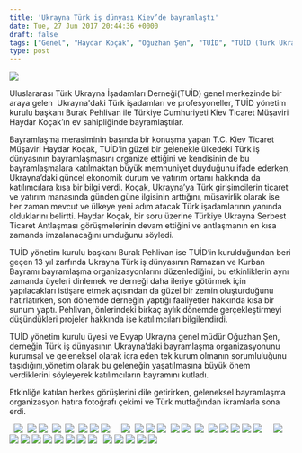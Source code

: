 ```yaml
---
title: 'Ukrayna Türk iş dünyası Kiev’de bayramlaştı'
date: Tue, 27 Jun 2017 20:44:36 +0000
draft: false
tags: ["Genel", "Haydar Koçak", "Oğuzhan Şen", "TUİD", "TUİD (Türk Ukrayna İşadamları Derneği)", "Ukrayna bayram", "Ukrayna ramazan", "Ukrayna Türk İş Dünyası", "Ukrayna Türk Toplumu", "Ukrayna Türk toplumu"]
type: post
---
```


![](http://burakpehlivan.org/wp-content/uploads/2017/06/IMG_7705-84-Копировать.jpg)




Uluslararası Türk Ukrayna İşadamları Derneği(TUİD) genel merkezinde bir araya gelen  Ukrayna'daki Türk işadamları ve profesyoneller, TUİD yönetim kurulu başkanı Burak Pehlivan ile Türkiye Cumhuriyeti Kiev Ticaret Müşaviri Haydar Koçak’ın ev sahipliğinde bayramlaştılar.




Bayramlaşma merasiminin başında bir konuşma yapan T.C. Kiev Ticaret Müşaviri Haydar Koçak, TUİD’in güzel bir gelenekle ülkedeki Türk iş dünyasının bayramlaşmasını organize ettiğini ve kendisinin de bu bayramlaşmalara katılmaktan büyük memnuniyet duyduğunu ifade ederken, Ukrayna’daki güncel ekonomik durum ve yatırım ortamı hakkında da katılımcılara kısa bir bilgi verdi. Koçak, Ukrayna’ya Türk girişimcilerin ticaret ve yatırım manasında günden güne ilgisinin arttığını, müşavirlik olarak ise her zaman mevcut ve ülkeye yeni adım atacak Türk işadamlarının yanında olduklarını belirtti. Haydar Koçak, bir soru üzerine Türkiye Ukrayna Serbest Ticaret Antlaşması görüşmelerinin devam ettiğini ve antlaşmanın en kısa zamanda imzalanacağını umduğunu söyledi.




TUİD yönetim kurulu başkanı Burak Pehlivan ise TUİD’in kurulduğundan beri geçen 13 yıl zarfında Ukrayna Türk iş dünyasının Ramazan ve Kurban Bayramı bayramlaşma organizasyonlarını düzenlediğini, bu etkinliklerin aynı zamanda üyeleri dinlemek ve derneği daha ileriye götürmek için yapılacakları istişare etmek açısından da güzel bir zemin oluşturduğunu hatırlatırken, son dönemde derneğin yaptığı faaliyetler hakkında kısa bir sunum yaptı. Pehlivan, önlerindeki birkaç aylık dönemde gerçekleştirmeyi düşündükleri projeler hakkında ise katılımcıları bilgilendirdi.




TUİD yönetim kurulu üyesi ve Evyap Ukrayna genel müdür Oğuzhan Şen, derneğin Türk iş dünyasının Ukrayna’daki bayramlaşma organizasyonunu kurumsal ve geleneksel olarak icra eden tek kurum olmanın sorumluluğunu taşıdığını,yönetim olarak bu geleneğin yaşatılmasına büyük önem verdiklerini söyleyerek katılımcıların bayramını kutladı.




Etkinliğe katılan herkes görüşlerini dile getirirken, geleneksel bayramlaşma organizasyon hatıra fotoğrafı çekimi ve Türk mutfağından ikramlarla sona erdi.


  ![](http://burakpehlivan.org/wp-content/uploads/2017/06/IMG_7517-5-Копировать.jpg)  ![](http://burakpehlivan.org/wp-content/uploads/2017/06/IMG_7527-9-Копировать.jpg) ![](http://burakpehlivan.org/wp-content/uploads/2017/06/IMG_7529-10-Копировать.jpg)  ![](http://burakpehlivan.org/wp-content/uploads/2017/06/IMG_7531-12-Копировать.jpg)  ![](http://burakpehlivan.org/wp-content/uploads/2017/06/IMG_7536-15-Копировать.jpg)  ![](http://burakpehlivan.org/wp-content/uploads/2017/06/IMG_7540-17-Копировать.jpg) ![](http://burakpehlivan.org/wp-content/uploads/2017/06/IMG_7541-18-Копировать.jpg) ![](http://burakpehlivan.org/wp-content/uploads/2017/06/IMG_7543-20-Копировать.jpg)     ![](http://burakpehlivan.org/wp-content/uploads/2017/06/IMG_7560-26-Копировать.jpg)  ![](http://burakpehlivan.org/wp-content/uploads/2017/06/IMG_7566-28-Копировать.jpg) ![](http://burakpehlivan.org/wp-content/uploads/2017/06/IMG_7572-30-Копировать.jpg) ![](http://burakpehlivan.org/wp-content/uploads/2017/06/IMG_7576-31-Копировать.jpg)  ![](http://burakpehlivan.org/wp-content/uploads/2017/06/IMG_7589-34-Копировать.jpg) ![](http://burakpehlivan.org/wp-content/uploads/2017/06/IMG_7591-36-Копировать.jpg)  ![](http://burakpehlivan.org/wp-content/uploads/2017/06/IMG_7605-39-Копировать.jpg)  ![](http://burakpehlivan.org/wp-content/uploads/2017/06/IMG_7611-42-Копировать.jpg) ![](http://burakpehlivan.org/wp-content/uploads/2017/06/IMG_7615-44-Копировать.jpg) ![](http://burakpehlivan.org/wp-content/uploads/2017/06/IMG_7619-45-Копировать.jpg) ![](http://burakpehlivan.org/wp-content/uploads/2017/06/IMG_7620-46-Копировать.jpg) ![](http://burakpehlivan.org/wp-content/uploads/2017/06/IMG_7630-48-Копировать.jpg)     ![](http://burakpehlivan.org/wp-content/uploads/2017/06/IMG_7654-57-Копировать.jpg) ![](http://burakpehlivan.org/wp-content/uploads/2017/06/IMG_7657-59-Копировать.jpg) ![](http://burakpehlivan.org/wp-content/uploads/2017/06/IMG_7661-60-Копировать.jpg) ![](http://burakpehlivan.org/wp-content/uploads/2017/06/IMG_7662-61-Копировать.jpg) ![](http://burakpehlivan.org/wp-content/uploads/2017/06/IMG_7663-62-Копировать.jpg) ![](http://burakpehlivan.org/wp-content/uploads/2017/06/IMG_7667-65-Копировать.jpg) ![](http://burakpehlivan.org/wp-content/uploads/2017/06/IMG_7668-66-Копировать.jpg) ![](http://burakpehlivan.org/wp-content/uploads/2017/06/IMG_7669-67-Копировать.jpg) ![](http://burakpehlivan.org/wp-content/uploads/2017/06/IMG_7672-69-Копировать.jpg)   ![](http://burakpehlivan.org/wp-content/uploads/2017/06/IMG_7680-72-Копировать.jpg) ![](http://burakpehlivan.org/wp-content/uploads/2017/06/IMG_7681-73-Копировать.jpg) ![](http://burakpehlivan.org/wp-content/uploads/2017/06/IMG_7684-74-Копировать.jpg) ![](http://burakpehlivan.org/wp-content/uploads/2017/06/IMG_7687-75-Копировать.jpg) ![](http://burakpehlivan.org/wp-content/uploads/2017/06/IMG_7690-76-Копировать.jpg)